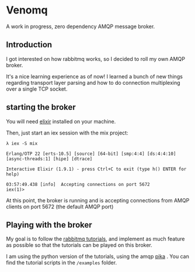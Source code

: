 # Venomq
A work in progress, zero dependency AMQP message broker.

## Introduction
I got interested on how rabbitmq works, so I decided to roll my own AMQP broker.

It's a nice learning experience as of now! I learned a bunch of new things regarding transport layer parsing and how to do connection multiplexing over a single TCP socket.

## starting the broker
You will need [elixir](https://elixir-lang.org/install.html) installed on your machine.

Then, just start an iex session with the mix project:
```
λ iex -S mix

Erlang/OTP 22 [erts-10.5] [source] [64-bit] [smp:4:4] [ds:4:4:10] [async-threads:1] [hipe] [dtrace]

Interactive Elixir (1.9.1) - press Ctrl+C to exit (type h() ENTER for help)

03:57:49.438 [info]  Accepting connections on port 5672
iex(1)>
```

At this point, the broker is running and is accepting connections from AMQP clients on
port 5672 (the default AMQP port)

## Playing with the broker
My goal is to follow the [rabbitmq tutorials](https://www.rabbitmq.com/getstarted.html), and implement as much feature as possible
so that the tutorials can be played on this broker.

I am using the python version of the tutorials, using the amqp [pika](https://github.com/pika/pika) .
You can find the tutorial scripts in the `/examples` folder.
